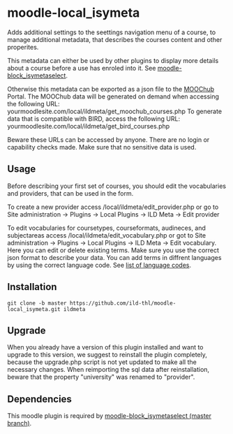 # moodle-local_isymeta
Adds additional settings to the seettings navigation menu of a course, to manage additional metadata, that describes the courses content and other properites.

This metadata can either be used by other plugins to display more details about a course before a use has enroled into it. See [moodle-block_isymetaselect](https://github.com/ild-thl/moodle-block_isymetaselect).

Otherwise this metadata can be exported as a json file to the [MOOChub](https://moochub.org/) Portal.
The MOOChub data will be generated on demand when accessing the following URL: yourmoodlesite.com/local/ildmeta/get_moochub_courses.php
To generate data that is compatible with BIRD, access the following URL: yourmoodlesite.com/local/ildmeta/get_bird_courses.php

Beware these URLs can be accessed by anyone. There are no login or capability checks made. Make sure that no sensitive data is used.

## Usage
Before describing your first set of courses, you should edit the vocabularies and providers, that can be used in the form.

To create a new provider access /local/ildmeta/edit_provider.php or go to Site administration -> Plugins -> Local Plugins -> ILD Meta -> Edit provider

To edit vocabularies for coursetypes, courseformats, audineces, and subjectareas access /local/ildmeta/edit_vocabulary.php or got to Site administration -> Plugins -> Local Plugins -> ILD Meta -> Edit vocabulary. Here you can edit or delete existing terms. Make sure you use the correct json format to describe your data. You can add terms in diffrent languages by using the correct language code. See [list of language codes](https://en.wikipedia.org/wiki/List_of_ISO_639-1_codes).

## Installation
    git clone -b master https://github.com/ild-thl/moodle-local_isymeta.git ildmeta

## Upgrade
When you already have a version of this plugin installed and want to upgrade to this version, we suggest to reinstall the plugin completely, because the upgrade.php script is not yet updated to make all the necessary changes. When reimporting the sql data after reinstallation, beware that the property "university" was renamed to "provider".
    
## Dependencies
This moodle plugin is required by [moodle-block_isymetaselect (master branch)](https://github.com/ild-thl/moodle-block_isymetaselect/tree/master).
